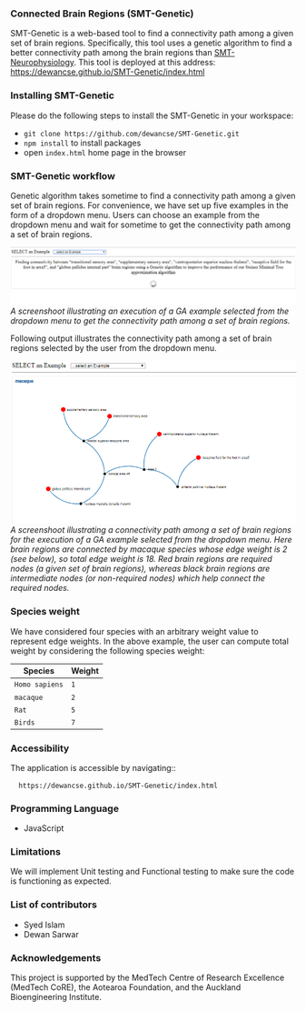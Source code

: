### Connected Brain Regions (SMT-Genetic)
SMT-Genetic is a web-based tool to find a connectivity path among a given set of brain regions. Specifically, this tool uses a genetic algorithm to find a better connectivity path among the brain regions than [SMT-Neurophysiology](https://github.com/dewancse/connected-brain-regions). This tool is deployed at this address: https://dewancse.github.io/SMT-Genetic/index.html

### Installing SMT-Genetic
Please do the following steps to install the SMT-Genetic in your workspace:

- `git clone https://github.com/dewancse/SMT-Genetic.git`
- `npm install` to install packages
- open `index.html` home page in the browser

### SMT-Genetic workflow
Genetic algorithm takes sometime to find a connectivity path among a given set of brain regions. For convenience, we have set up five examples in the form of a dropdown menu. Users can choose an example from the dropdown menu and wait for sometime to get the connectivity path among a set of brain regions.

![Example GA select](images/GA-output-select.png)
*A screenshoot illustrating an execution of a GA example selected from the dropdown menu to get the connectivity path among a set of brain regions.*

Following output illustrates the connectivity path among a set of brain regions selected by the user from the dropdown menu.

![Example GA output](images/GA-output.png)
*A screenshoot illustrating a connectivity path among a set of brain regions for the execution of a GA example selected from the dropdown menu. Here brain regions are connected by macaque species whose edge weight is 2 (see below), so total edge weight is 18. Red brain regions are required nodes (a given set of brain regions), whereas black brain regions are intermediate nodes (or non-required nodes) which help connect the required nodes.*

### Species weight
We have considered four species with an arbitrary weight value to represent edge weights. In the above example, the user can compute total weight by considering the following species weight:

| Species | Weight |
| --- | --- |
| `Homo sapiens` | `1` |
| `macaque` | `2` |
| `Rat` | `5` |
| `Birds` | `7` |

### Accessibility
The application is accessible by navigating::
```
  https://dewancse.github.io/SMT-Genetic/index.html
```

### Programming Language
- JavaScript

### Limitations
We will implement Unit testing and Functional testing to make sure the code is functioning as expected.

### List of contributors
- Syed Islam
- Dewan Sarwar

### Acknowledgements
This project is supported by the MedTech Centre of Research Excellence (MedTech CoRE), the Aotearoa Foundation, and the Auckland Bioengineering Institute.